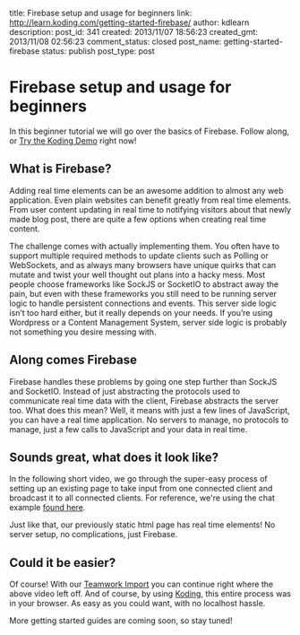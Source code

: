title: Firebase setup and usage for beginners
link: http://learn.koding.com/getting-started-firebase/
author: kdlearn
description: 
post_id: 341
created: 2013/11/07 18:56:23
created_gmt: 2013/11/08 02:56:23
comment_status: closed
post_name: getting-started-firebase
status: publish
post_type: post

# Firebase setup and usage for beginners

In this beginner tutorial we will go over the basics of Firebase. Follow along, or [Try the Koding Demo](https://koding.com/Develop/Teamwork?import=http://goo.gl/TVcmyp) right now!

## What is Firebase?

Adding real time elements can be an awesome addition to almost any web application. Even plain websites can benefit greatly from real time elements. From user content updating in real time to notifying visitors about that newly made blog post, there are quite a few options when creating real time content.

The challenge comes with actually implementing them. You often have to support multiple required methods to update clients such as Polling or WebSockets, and as always many browsers have unique quirks that can mutate and twist your well thought out plans into a hacky mess. Most people choose frameworks like SockJS or SocketIO to abstract away the pain, but even with these frameworks you still need to be running server logic to handle persistent connections and events. This server side logic isn’t too hard either, but it really depends on your needs. If you’re using Wordpress or a Content Management System, server side logic is probably not something you desire messing with.

## Along comes Firebase

Firebase handles these problems by going one step further than SockJS and SocketIO. Instead of just abstracting the protocols used to communicate real time data with the client, Firebase abstracts the server too. What does this mean? Well, it means with just a few lines of JavaScript, you can have a real time application. No servers to manage, no protocols to manage, just a few calls to JavaScript and your data in real time.

## Sounds great, what does it look like?

In the following short video, we go through the super-easy process of setting up an existing page to take input from one connected client and broadcast it to all connected clients. For reference, we're using the chat example [found here](https://www.firebase.com/tutorial/#example/chat).

Just like that, our previously static html page has real time elements! No server setup, no complications, just Firebase.

## Could it be easier?

Of course! With our [Teamwork Import](https://koding.com/Develop/Teamwork?import=http://goo.gl/TVcmyp) you can continue right where the above video left off. And of course, by using [Koding](https://koding.com), this entire process was in your browser. As easy as you could want, with no localhost hassle.

More getting started guides are coming soon, so stay tuned!
